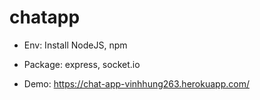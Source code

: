 # chatapp

- Env: Install NodeJS, npm

- Package: express, socket.io

- Demo: https://chat-app-vinhhung263.herokuapp.com/
